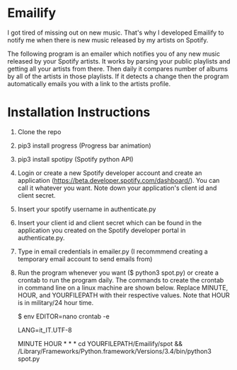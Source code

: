 # Emailify

I got tired of missing out on new music. That's why I developed Emailify to notify me when there is new music released by my artists on Spotify.

The following program is an emailer which notifies you of any new music released by your Spotify artists. It works by parsing your public playlists and getting all your artists from there. Then daily it compares number of albums by all of the artists in those playlists. If it detects a change then the program automatically emails you with a link to the artists profile.

# Installation Instructions
1. Clone the repo
2. pip3 install progress (Progress bar animation)
3. pip3 install spotipy (Spotify python API)
4. Login or create a new Spotify developer account and create an application (https://beta.developer.spotify.com/dashboard/). You can call it whatever you want. Note down your application's client id and client secret.
5. Insert your spotify username in authenticate.py
6. Insert your client id and client secret which can be found in the application you created on the Spotify developer portal in authenticate.py. 
7. Type in email credentials in emailer.py (I recommmend creating a temporary email account to send emails from)
8. Run the program whenever you want ($ python3 spot.py) or create a crontab to run the program daily. The commands to create the crontab in command line on a linux machine are shown below. Replace MINUTE, HOUR, and YOURFILEPATH with their respective values. Note that HOUR is in military/24 hour time.

    $ env EDITOR=nano crontab -e
    
    LANG=it_IT.UTF-8 

    MINUTE HOUR * * * cd YOURFILEPATH/Emailify/spot && /Library/Frameworks/Python.framework/Versions/3.4/bin/python3 spot.py

